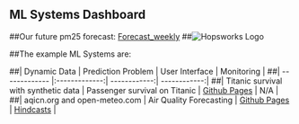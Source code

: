 ## ML Systems Dashboard

##Our future pm25 forecast: [Forecast_weekly](/air-quality/assets/img/pm25_forecast.png)
##![Hopsworks Logo](/titanic/assets/img/logo.png)

##The example ML Systems are:


##| Dynamic Data  | Prediction Problem | User Interface  |  Monitoring |
##| ------------- |:-------------:| ------------:| ------------:|
##| Titanic survival with synthetic data | Passenger survival on Titanic | [Github Pages](./titanic) | N/A |
##| aqicn.org and open-meteo.com | Air Quality Forecasting | [Github Pages](./air-quality) | [Hindcasts](./air-quality) |
